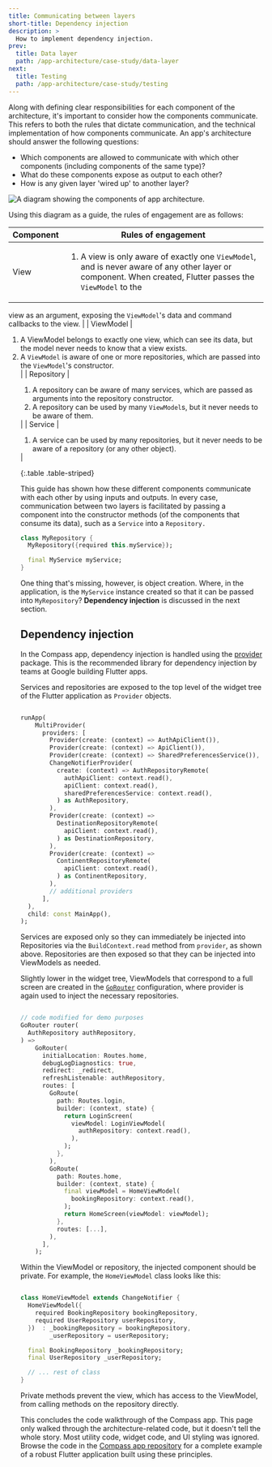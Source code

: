 ```yaml
---
title: Communicating between layers
short-title: Dependency injection
description: >
  How to implement dependency injection.
prev: 
  title: Data layer
  path: /app-architecture/case-study/data-layer
next:
  title: Testing
  path: /app-architecture/case-study/testing
---
```


Along with defining clear responsibilities for each component of the architecture,
it's important to consider how the components communicate. 
This refers to both the rules that dictate communication, 
and the technical implementation of how components communicate. 
An app's architecture should answer the following questions:

* Which components are allowed to communicate with which other components
  (including components of the same type)?
* What do these components expose as output to each other?
* How is any given layer 'wired up' to another layer?

![A diagram showing the components of app architecture.](/assets/images/docs/app-architecture/guide/feature-architecture-simplified.png)

Using this diagram as a guide, the rules of engagement are as follows:

| Component  | Rules of engagement                                                                                                                                                                                                                                        |
|------------|------------------------------------------------------------------------------------------------------------------------------------------------------------------------------------------------------------------------------------------------------------|
| View       | <ol><li> A view is only aware of exactly one `ViewModel`, and is never aware of any other layer or component. When created, Flutter passes the `ViewModel` to the
view as an argument, exposing the `ViewModel`'s data and command callbacks
to the view. </li></ul> |
| ViewModel  | <ol><li>A ViewModel belongs to exactly one view, which can see its data, but the model never needs to know that a view exists.</li><li>A `ViewModel` is aware of one or more repositories, which are passed into the `ViewModel`'s constructor.</li></ul>    |
| Repository | <ol><li>A repository can be aware of many services, which are passed as arguments into the repository constructor.</li><li>A repository can be used by many `ViewModel`s, but it never needs to be aware of them.</li></ol>                        |
| Service    | <ol><li>A service can be used by many repositories, but it never needs to be aware of a repository (or any other object).</li></ol>                                                                                                                        |

{:.table .table-striped}

This guide has shown how these different components communicate
with each other by using inputs and outputs. 
In every case, communication between two layers is facilitated by passing 
a component into the constructor methods (of the components that 
consume its data), such as a `Service` into a `Repository.`

```dart
class MyRepository {
  MyRepository({required this.myService});

  final MyService myService;
}
```

One thing that's missing, however, is object creation. Where,
in the application, is the `MyService` instance created so that it can be
passed into `MyRepository`? **Dependency injection** is discussed in
the next section.

## Dependency injection

In the Compass app, dependency injection is handled using
the [provider](https://pub.dev/packages/provider) package. 
This is the recommended library for dependency injection by 
teams at Google building Flutter apps.

Services and repositories are exposed to the top level of the widget tree of
the Flutter application as `Provider` objects.

```dart title=dependencies.dart

runApp(
    MultiProvider(
      providers: [
        Provider(create: (context) => AuthApiClient()),
        Provider(create: (context) => ApiClient()),
        Provider(create: (context) => SharedPreferencesService()),
        ChangeNotifierProvider(
          create: (context) => AuthRepositoryRemote(
            authApiClient: context.read(),
            apiClient: context.read(),
            sharedPreferencesService: context.read(),
          ) as AuthRepository,
        ),
        Provider(create: (context) => 
          DestinationRepositoryRemote(
            apiClient: context.read(),
          ) as DestinationRepository,
        ),
        Provider(create: (context) => 
          ContinentRepositoryRemote(
            apiClient: context.read(),
          ) as ContinentRepository,
        ),
        // additional providers
      ],
  ),
  child: const MainApp(),
);
```

Services are exposed only so they can immediately be 
injected into Repositories via the `BuildContext.read` method from `provider`, 
as shown above. Repositories are then exposed so that they 
can be injected into ViewModels as needed.

Slightly lower in the widget tree, 
ViewModels that correspond to a full screen are created in 
the [`GoRouter`][] configuration, 
where provider is again used to inject the necessary repositories.

```dart title=router.dart

// code modified for demo purposes
GoRouter router(
  AuthRepository authRepository,
) =>
    GoRouter(
      initialLocation: Routes.home,
      debugLogDiagnostics: true,
      redirect: _redirect,
      refreshListenable: authRepository,
      routes: [
        GoRoute(
          path: Routes.login,
          builder: (context, state) {
            return LoginScreen(
              viewModel: LoginViewModel(
                authRepository: context.read(),
              ),
            );
          },
        ),
        GoRoute(
          path: Routes.home,
          builder: (context, state) {
            final viewModel = HomeViewModel(
              bookingRepository: context.read(),
            );
            return HomeScreen(viewModel: viewModel);
          },
          routes: [...],
        ),
      ],
    );

```

Within the ViewModel or repository, the injected component should be private.
For example, the `HomeViewModel` class looks like this:

```dart title=home_viewmodel.dart

class HomeViewModel extends ChangeNotifier {
  HomeViewModel({
    required BookingRepository bookingRepository,
    required UserRepository userRepository,
  })  : _bookingRepository = bookingRepository,
        _userRepository = userRepository;

  final BookingRepository _bookingRepository;
  final UserRepository _userRepository;

  // ... rest of class
}

```

Private methods prevent the view, which has access to the ViewModel, from
calling methods on the repository directly.

This concludes the code walkthrough of the Compass app. This page only walked
through the architecture-related code, but it doesn't tell the whole story. Most
utility code, widget code, and UI styling was ignored. Browse the code in
the [Compass app repository](https://github.com/flutter/samples/) for a complete
example of a robust Flutter application built using these principles.

[provider]: https://pub.dev/packages/provider
[`GoRouter`]: https://pub.dev/packages/go_router
[Compass app repository]: https://github.com/flutter/samples/tree/main/compass_app
